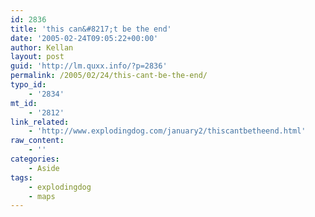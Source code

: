 ```yaml
---
id: 2836
title: 'this can&#8217;t be the end'
date: '2005-02-24T09:05:22+00:00'
author: Kellan
layout: post
guid: 'http://lm.quxx.info/?p=2836'
permalink: /2005/02/24/this-cant-be-the-end/
typo_id:
    - '2834'
mt_id:
    - '2812'
link_related:
    - 'http://www.explodingdog.com/january2/thiscantbetheend.html'
raw_content:
    - ''
categories:
    - Aside
tags:
    - explodingdog
    - maps
---
```


